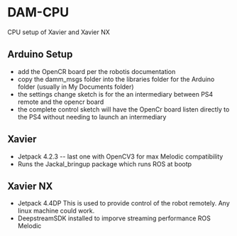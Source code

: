 # DAM-CPU
CPU setup of Xavier and Xavier NX


## Arduino Setup
- add the OpenCR board per the robotis documentation
- copy the damm_msgs folder into the libraries folder for the Arduino folder (usually in My Documents folder)
- the settings change sketch is for the an intermediary between PS4 remote and the opencr board
 - the complete control sketch will have the OpenCr board listen directly to the PS4 without needing to launch an intermediary 

## Xavier
- Jetpack 4.2.3
-- last one with OpenCV3 for max Melodic compatibility
- Runs the Jackal_bringup package which runs ROS at bootp

## Xavier NX
- Jetpack 4.4DP
 This is used to provide control of the robot remotely. Any linux machine could work.
 - DeepstreamSDK installed to imporve streaming performance
 ROS Melodic
